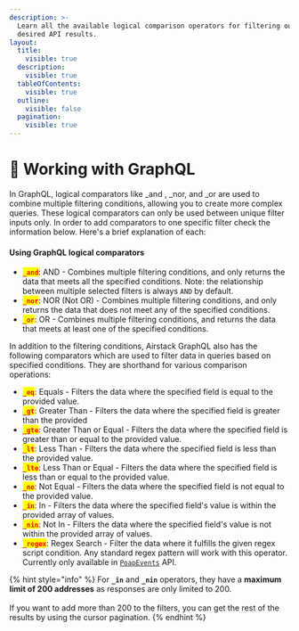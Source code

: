 ```yaml
---
description: >-
  Learn all the available logical comparison operators for filtering out the
  desired API results.
layout:
  title:
    visible: true
  description:
    visible: true
  tableOfContents:
    visible: true
  outline:
    visible: false
  pagination:
    visible: true
---
```


# 📏 Working with GraphQL

In GraphQL, logical comparators like \_and , \_nor, and \_or are used to combine multiple filtering conditions, allowing you to create more complex queries. These logical comparators can only be used between unique filter inputs only. In order to add comparators to one specific filter check the information below. Here's a brief explanation of each:

#### Using GraphQL logical comparators

* <mark style="color:red;">**`_and`**</mark>: AND - Combines multiple filtering conditions, and only returns the data that meets all the specified conditions. Note: the relationship between multiple selected filters is always `AND` by default.
* <mark style="color:red;">**`_nor`**</mark>: NOR (Not OR) - Combines multiple filtering conditions, and only returns the data that does not meet any of the specified conditions.
* <mark style="color:red;">**`_or`**</mark>: OR - Combines multiple filtering conditions, and returns the data that meets at least one of the specified conditions.

In addition to the filtering conditions, Airstack GraphQL also has the following comparators which are used to filter data in queries based on specified conditions. They are shorthand for various comparison operations:

* <mark style="color:red;">**`_eq`**</mark>: Equals - Filters the data where the specified field is equal to the provided value.
* <mark style="color:red;">**`_gt`**</mark>: Greater Than - Filters the data where the specified field is greater than the provided
* <mark style="color:red;">**`_gte`**</mark>: Greater Than or Equal - Filters the data where the specified field is greater than or equal to the provided value.
* <mark style="color:red;">**`_lt`**</mark>: Less Than - Filters the data where the specified field is less than the provided value.
* <mark style="color:red;">**`_lte`**</mark>: Less Than or Equal - Filters the data where the specified field is less than or equal to the provided value.
* <mark style="color:red;">**`_ne`**</mark>: Not Equal - Filters the data where the specified field is not equal to the provided value.
* <mark style="color:red;">**`_in`**</mark>: In - Filters the data where the specified field's value is within the provided array of values.
* <mark style="color:red;">**`_nin`**</mark>: Not In - Filters the data where the specified field's value is not within the provided array of values.
* <mark style="color:red;">**`_regex`**</mark>: Regex Search - Filter the data where it fulfills the given regex script condition. Any standard regex pattern will work with this operator. Currently only available in [`PoapEvents`](../api-reference/poapevents-api.md) API.

{% hint style="info" %}
For **`_in`** and **`_nin`** operators, they have a **maximum limit of 200 addresses** as responses are only limited to 200.\
\
If you want to add more than 200 to the filters, you can get the rest of the results by using the cursor pagination.
{% endhint %}
